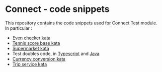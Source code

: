 # Connect - code snippets

This repository contains the code snippets used for Connect Test module. In particular :

- [Even checker kata](./php/src/EvenChecker/README.md)
- [Tennis score base kata](./ts/src/tennis-kata/README.md)
- [Supermarket kata](./ts/src/supermarket/README.md)
- Test doubles code, in [Typescript](./ts/src/doublures/README.md) and [Java](./java/src/main/java/test/doubles/README.md)
- [Currency conversion kata](./ts/src/currency-conversion/README.md)
- [Trip service kata](./ts/src/trip-service/README.md)
